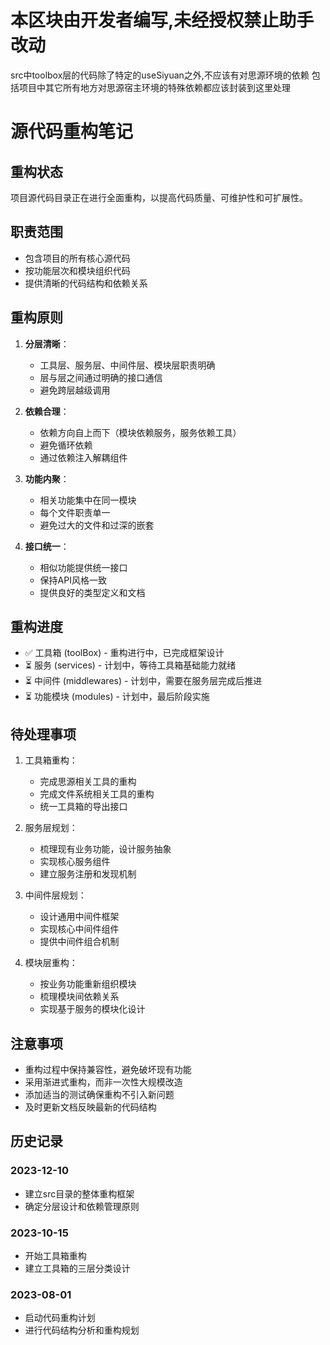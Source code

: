 # 本区块由开发者编写,未经授权禁止助手改动

src中toolbox层的代码除了特定的useSiyuan之外,不应该有对思源环境的依赖
包括项目中其它所有地方对思源宿主环境的特殊依赖都应该封装到这里处理



# 源代码重构笔记

## 重构状态

项目源代码目录正在进行全面重构，以提高代码质量、可维护性和可扩展性。

## 职责范围

- 包含项目的所有核心源代码
- 按功能层次和模块组织代码
- 提供清晰的代码结构和依赖关系

## 重构原则

1. **分层清晰**：
   - 工具层、服务层、中间件层、模块层职责明确
   - 层与层之间通过明确的接口通信
   - 避免跨层越级调用

2. **依赖合理**：
   - 依赖方向自上而下（模块依赖服务，服务依赖工具）
   - 避免循环依赖
   - 通过依赖注入解耦组件

3. **功能内聚**：
   - 相关功能集中在同一模块
   - 每个文件职责单一
   - 避免过大的文件和过深的嵌套

4. **接口统一**：
   - 相似功能提供统一接口
   - 保持API风格一致
   - 提供良好的类型定义和文档

## 重构进度

- ✅ 工具箱 (toolBox) - 重构进行中，已完成框架设计
- ⏳ 服务 (services) - 计划中，等待工具箱基础能力就绪
- ⏳ 中间件 (middlewares) - 计划中，需要在服务层完成后推进
- ⏳ 功能模块 (modules) - 计划中，最后阶段实施

## 待处理事项

1. 工具箱重构：
   - 完成思源相关工具的重构
   - 完成文件系统相关工具的重构
   - 统一工具箱的导出接口

2. 服务层规划：
   - 梳理现有业务功能，设计服务抽象
   - 实现核心服务组件
   - 建立服务注册和发现机制

3. 中间件层规划：
   - 设计通用中间件框架
   - 实现核心中间件组件
   - 提供中间件组合机制

4. 模块层重构：
   - 按业务功能重新组织模块
   - 梳理模块间依赖关系
   - 实现基于服务的模块化设计

## 注意事项

- 重构过程中保持兼容性，避免破坏现有功能
- 采用渐进式重构，而非一次性大规模改造
- 添加适当的测试确保重构不引入新问题
- 及时更新文档反映最新的代码结构

## 历史记录

### 2023-12-10
- 建立src目录的整体重构框架
- 确定分层设计和依赖管理原则

### 2023-10-15
- 开始工具箱重构
- 建立工具箱的三层分类设计

### 2023-08-01
- 启动代码重构计划
- 进行代码结构分析和重构规划 